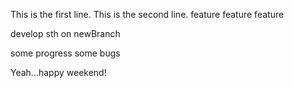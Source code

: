 This is the first line.
This is the second line.
feature feature feature

develop sth on newBranch

some progress
some bugs

Yeah...happy weekend!
